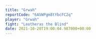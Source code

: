 ```yaml
---
title: "Grwah"
reportCode: "6AVWPgm8tYbcFC2q"
player: "Grwah"
fight: "Leotheras the Blind"
date: 2021-10-20T19:00:04.987000+00:00
---
```

